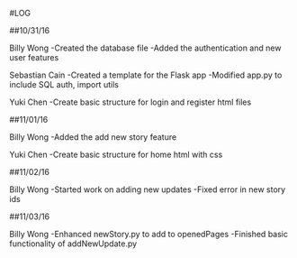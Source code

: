 #LOG

##10/31/16

Billy Wong
      -Created the database file
      -Added the authentication and new user features

Sebastian Cain
      -Created a template for the Flask app
      -Modified app.py to include SQL auth, import utils

Yuki Chen
     -Create basic structure for login and register html files

##11/01/16

Billy Wong
      -Added the add new story feature

Yuki Chen
     -Create basic structure for home html with css

##11/02/16

Billy Wong
      -Started work on adding new updates
      -Fixed error in new story ids



##11/03/16

Billy Wong
      -Enhanced newStory.py to add to openedPages
      -Finished basic functionality of addNewUpdate.py